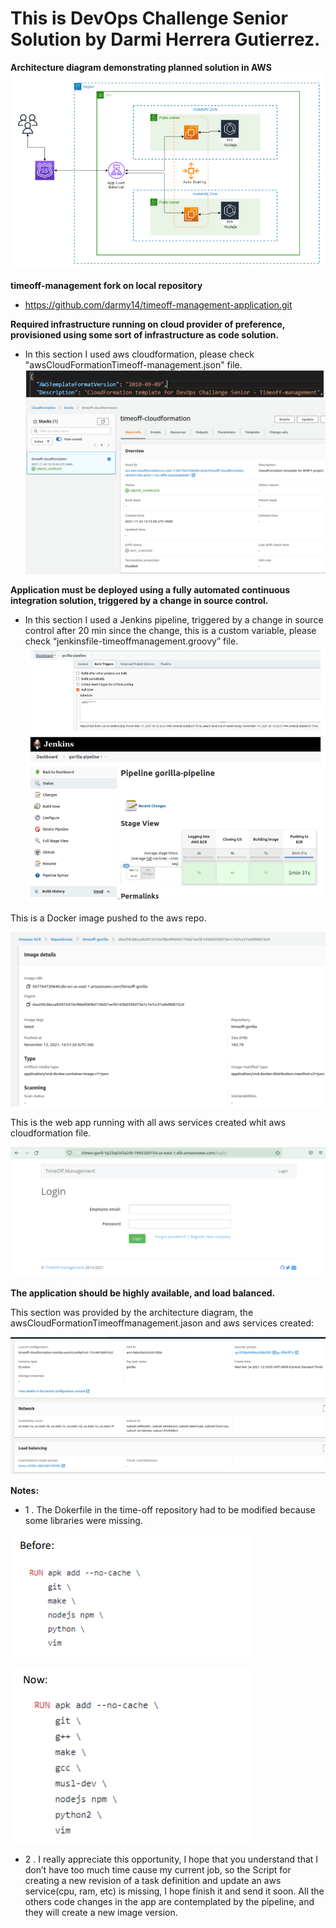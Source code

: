 # This is DevOps Challenge Senior Solution by Darmi Herrera Gutierrez.

**Architecture diagram demonstrating planned solution in AWS**
![](https://github.com/darmy14/timeoff-management-application-1/blob/master/DevOps%20Challenge%20Senior%20Solution%20-%20Darmi%20Herrera/Images/awsDiagram.PNG?raw=true)

**timeoff-management fork on local repository**
* https://github.com/darmy14/timeoff-management-application.git

**Required infrastructure running on cloud provider of preference, provisioned using some sort of
infrastructure as code solution.**
* In this section I used aws cloudformation, please check "awsCloudFormationTimeoff-management.json" file.
![](https://github.com/darmy14/timeoff-management-application-1/blob/master/DevOps%20Challenge%20Senior%20Solution%20-%20Darmi%20Herrera/Images/cloudformation.PNG?raw=true)
![](https://github.com/darmy14/timeoff-management-application-1/blob/master/DevOps%20Challenge%20Senior%20Solution%20-%20Darmi%20Herrera/Images/cloudformationStack.PNG?raw=true)

**Application must be deployed using a fully automated continuous integration solution, triggered by a change in source control.**
* In this section I used a Jenkins pipeline, triggered by a change in source control after 20 min since the change, this is a custom variable, 
  please check “jenkinsfile-timeoffmanagement.groovy” file.
![](https://github.com/darmy14/timeoff-management-application-1/blob/master/DevOps%20Challenge%20Senior%20Solution%20-%20Darmi%20Herrera/Images/jenkins.PNG?raw=true)

This is a Docker image pushed to the aws repo.

![](https://github.com/darmy14/timeoff-management-application-1/blob/master/DevOps%20Challenge%20Senior%20Solution%20-%20Darmi%20Herrera/Images/ECSimage.PNG?raw=true)

This is the web app running with all aws services created whit aws cloudformation file.

![](https://github.com/darmy14/timeoff-management-application-1/blob/master/DevOps%20Challenge%20Senior%20Solution%20-%20Darmi%20Herrera/Images/timeoff-onAWS.PNG?raw=true)

**The application should be highly available, and load balanced.**

This section was provided by the architecture diagram, the awsCloudFormationTimeoffmanagement.jason and aws services created:

![](https://github.com/darmy14/timeoff-management-application-1/blob/master/DevOps%20Challenge%20Senior%20Solution%20-%20Darmi%20Herrera/Images/HAandLB.PNG?raw=true)

**Notes:**
* 1 . The Dokerfile in the time-off repository had to be modified because some libraries were missing.

![](https://github.com/darmy14/timeoff-management-application-1/blob/master/DevOps%20Challenge%20Senior%20Solution%20-%20Darmi%20Herrera/Images/Before.PNG?raw=true)

![](https://github.com/darmy14/timeoff-management-application-1/blob/master/DevOps%20Challenge%20Senior%20Solution%20-%20Darmi%20Herrera/Images/Now.PNG?raw=true)

* 2 . I really appreciate this opportunity, I hope that you understand that I don’t have too much time
cause my current job, so the Script for creating a new revision of a task definition and update an
aws service(cpu, ram, etc) is missing, I hope finish it and send it soon.
All the others code changes in the app are contemplated by the pipeline, and they will create a new image version.

